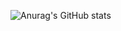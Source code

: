 


![Anurag's GitHub stats](https://github-readme-stats.vercel.app/api?username=Moham-ed&hide=contribs,prs)



